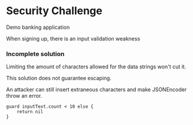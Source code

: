 # Security Challenge

Demo banking application

When signing up, there is an input validation weakness

### Incomplete solution

Limiting the amount of characters allowed for the data strings won't cut it.

This solution does not guarantee escaping.

An attacker can still insert extraneous characters and make JSONEncoder throw an error.

```    
guard inputText.count < 10 else {
    return nil
}
```

